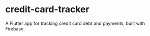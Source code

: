 # credit-card-tracker
 A Flutter app for tracking credit card debt and payments, built with Firebase.
